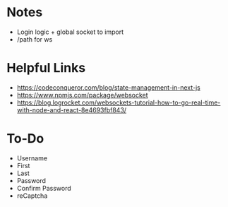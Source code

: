 # Notes

<!-- - When user disconnects, backend sends a signal to delete redux state
- When a user requests data, frontend requests data from backend, and backend uses API endpoint to send data to frontend -->
- Login logic + global socket to import
- /path for ws


# Helpful Links

- https://codeconqueror.com/blog/state-management-in-next-js
- https://www.npmjs.com/package/websocket
- https://blog.logrocket.com/websockets-tutorial-how-to-go-real-time-with-node-and-react-8e4693fbf843/

# To-Do

- Username
- First
- Last
- Password
- Confirm Password
- reCaptcha